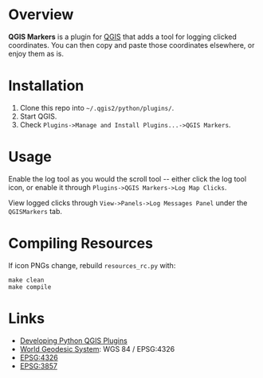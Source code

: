 # Overview

**QGIS Markers** is a plugin for [QGIS](http://www.qgis.org/en/site/) that adds a tool for logging clicked coordinates.  You can then copy and paste those coordinates elsewhere, or enjoy them as is.

# Installation

1. Clone this repo into `~/.qgis2/python/plugins/`.
2. Start QGIS.
3. Check `Plugins->Manage and Install Plugins...->QGIS Markers`.

# Usage

Enable the log tool as you would the scroll tool -- either click the log tool icon, or enable it through `Plugins->QGIS Markers->Log Map Clicks`.

View logged clicks through `View->Panels->Log Messages Panel` under the `QGISMarkers` tab.

# Compiling Resources
If icon PNGs change, rebuild `resources_rc.py` with:
```
make clean
make compile
```

# Links

- [Developing Python QGIS Plugins](http://docs.qgis.org/testing/en/docs/pyqgis_developer_cookbook/plugins.html)
- [World Geodesic System](https://en.wikipedia.org/wiki/World_Geodetic_System): WGS 84 / EPSG:4326
- [EPSG:4326](http://www.epsg-registry.org/report.htm?type=selection&entity=urn:ogc:def:crs:EPSG::4326&reportDetail=short&style=urn:uuid:report-style:default-with-code&style_name=OGP%20Default%20With%20Code&title=EPSG:4326)
- [EPSG:3857](http://www.epsg-registry.org/report.htm?type=selection&entity=urn:ogc:def:crs:EPSG::3857&reportDetail=short&style=urn:uuid:report-style:default-with-code&style_name=OGP%20Default%20With%20Code&title=EPSG:3857)
